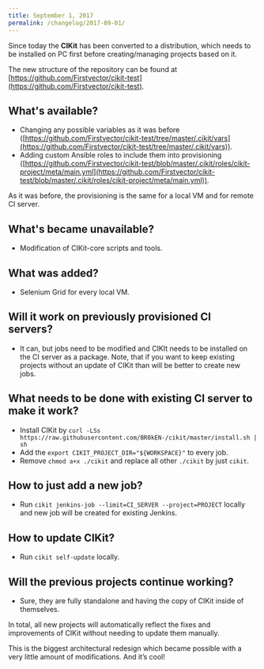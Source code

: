 ```yaml
---
title: September 1, 2017
permalink: /changelog/2017-09-01/
---
```


Since today the **CIKit** has been converted to a distribution, which needs to be installed on PC first before creating/managing projects based on it.

The new structure of the repository can be found at [https://github.com/Firstvector/cikit-test](https://github.com/Firstvector/cikit-test).

## What's available?

- Changing any possible variables as it was before ([https://github.com/Firstvector/cikit-test/tree/master/.cikit/vars](https://github.com/Firstvector/cikit-test/tree/master/.cikit/vars)).
- Adding custom Ansible roles to include them into provisioning ([https://github.com/Firstvector/cikit-test/blob/master/.cikit/roles/cikit-project/meta/main.yml](https://github.com/Firstvector/cikit-test/blob/master/.cikit/roles/cikit-project/meta/main.yml)).

As it was before, the provisioning is the same for a local VM and for remote CI server.

## What's became unavailable?

- Modification of CIKit-core scripts and tools.

## What was added?

- Selenium Grid for every local VM.

## Will it work on previously provisioned CI servers?

- It can, but jobs need to be modified and CIKIt needs to be installed on the CI server as a package. Note, that if you want to keep existing projects without an update of CIKit than will be better to create new jobs.

## What needs to be done with existing CI server to make it work?

- Install CIKit by `curl -LSs https://raw.githubusercontent.com/BR0kEN-/cikit/master/install.sh | sh`
- Add the `export CIKIT_PROJECT_DIR="${WORKSPACE}"` to every job.
- Remove `chmod a+x ./cikit` and replace all other `./cikit` by just `cikit`.

## How to just add a new job?

- Run `cikit jenkins-job --limit=CI_SERVER --project=PROJECT` locally and new job will be created for existing Jenkins.

## How to update CIKit?

- Run `cikit self-update` locally.

## Will the previous projects continue working?

- Sure, they are fully standalone and having the copy of CIKit inside of themselves.

In total, all new projects will automatically reflect the fixes and improvements of CIKit without needing to update them manually.

This is the biggest architectural redesign which became possible with a very little amount of modifications. And it’s cool!
